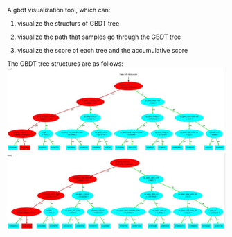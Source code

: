 A gbdt visualization tool, which can:

1. visualize the structurs of GBDT tree

2. visualize the path that samples go through the GBDT tree

3. visualize the score of each tree and the accumulative score


The GBDT tree structures are as follows:
![image](https://github.com/tobyyouup/gbdt_visual/raw/master/img/gbdt_viz1.jpg)
![image](https://github.com/tobyyouup/gbdt_visual/raw/master/img/gbdt_viz2.jpg)

